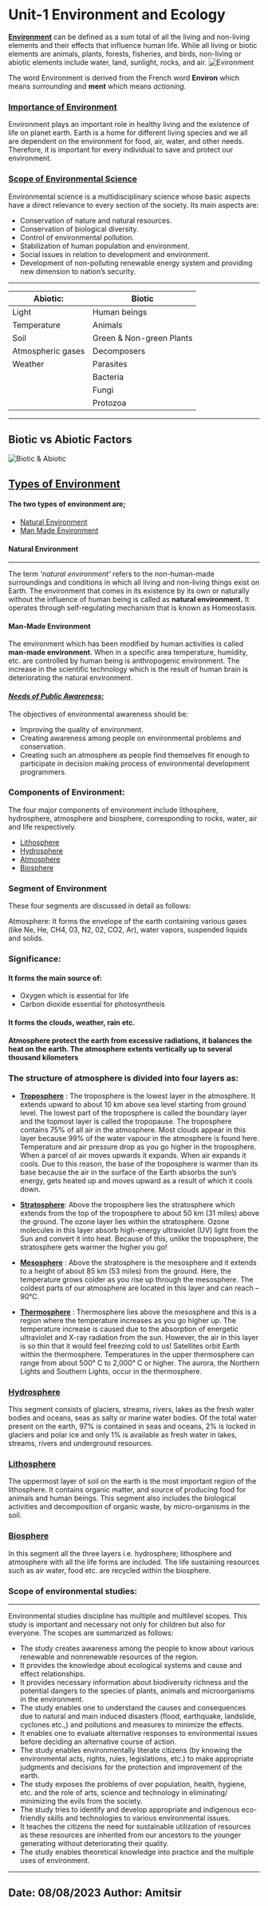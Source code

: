 # Unit-1 Environment and Ecology 
[**Environment**](https://github.com/princekunal101/academic-section/blob/main/Studies/Environment%20and%20Echology/UNIT%201/Environment.md) can be defined as a sum total of all the living and non-living elements and their effects that influence human life. While all living or biotic elements are animals, plants, forests, fisheries, and birds, non-living or abiotic elements include water, land, sunlight, rocks, and air. 
![Evironment](https://raw.githubusercontent.com/princekunal101/academic-section/main/Studies/Environment%20and%20Echology/figures/environment.jpg)

The word Environment is derived from the French word **Environ** which means *surrounding* and **ment** which means *actioning.* 

### [**Importance of Environment**](https://github.com/princekunal101/academic-section/blob/main/Studies/Environment%20and%20Echology/UNIT%201/importance_of_envnt.md)
 Environment plays an important role in healthy living and the existence of life on planet earth. Earth is a home for different living species and we all are dependent on the environment for food, air, water, and other needs. Therefore, it is important for every individual to save and protect our environment.
 ### [**Scope of Environmental Science**](https://github.com/princekunal101/academic-section/blob/main/Studies/Environment%20and%20Echology/UNIT%201/scope_of_envnt.md)
 Environmental science is a multidisciplinary science whose basic aspects have a direct relevance to every section of the society. Its main aspects are: 
- Conservation of nature and natural resources.  
- Conservation of biological diversity.  
- Control of environmental pollution.  
- Stabilization of human population and environment. 
- Social issues in relation to development and environment.  
- Development of non-polluting renewable energy system and providing new dimension to nation’s security. 
 
 ---
| **Abiotic**:             |  **Biotic**               |
| -------- | ----------|
 Light       | Human beings  
 Temperature  | Animals      
 Soil         | Green & Non-green Plants 
 Atmospheric gases  | Decomposers    
 Weather      | Parasites 
 | | Bacteria
 | | Fungi
 | | Protozoa 
 ---

**Biotic vs Abiotic Factors**
---
![Biotic & Abiotic](https://raw.githubusercontent.com/princekunal101/academic-section/main/Studies/Environment%20and%20Echology/figures/biotic_abiotic.jpg)


 [**Types of Environment**](https://github.com/princekunal101/academic-section/blob/main/Studies/Environment%20and%20Echology/UNIT%201/type_of_envnt.md)
 ---
 #### The two types of environment are; 
- [Natural Environment](https://github.com/princekunal101/academic-section/blob/main/Studies/Environment%20and%20Echology/UNIT%201/type_of_envnt.md)
- [Man Made Environment](https://github.com/princekunal101/academic-section/blob/main/Studies/Environment%20and%20Echology/UNIT%201/type_of_envnt.md)
#### Natural Environment
---
The term *'natural environment'* refers to the non-human-made surroundings and conditions in which all living and non-living things exist on Earth. The environment that comes in its existence by its own or naturally without the influence of human being is called as **natural environment.** It operates through self-regulating mechanism that is known as Homeostasis.

#### Man-Made Environment
The environment which has been modified by human activities is called **man-made environment**. When in a specific area temperature, humidity, etc. are controlled by human being is anthropogenic environment. The increase in the scientific technology which is the result of human brain is deteriorating the natural environment. 


 #### [*Needs of Public Awareness:*](https://github.com/princekunal101/academic-section/blob/main/Studies/Environment%20and%20Echology/UNIT%201/needs_of_pub_awrness.md)

 The objectives of environmental awareness should be: 

- Improving the quality of environment.  
- Creating awareness among people on environmental problems and conservation.  
- Creating such an atmosphere as people find themselves fit enough to participate in decision making process of environmental development programmers. 


 ### Components of Environment: 
The four major components of environment include lithosphere, hydrosphere, atmosphere and biosphere, corresponding to rocks, water, air and life respectively. 
- [Lithosphere](https://github.com/princekunal101/academic-section/blob/main/Studies/Environment%20and%20Echology/UNIT%201/lithosphare.md) 
- [Hydrosphere](https://github.com/princekunal101/academic-section/blob/main/Studies/Environment%20and%20Echology/UNIT%201/hydrosphare.md)  
- [Atmosphere](https://github.com/princekunal101/academic-section/blob/main/Studies/Environment%20and%20Echology/UNIT%201/atmosphare.md)  
- [Biosphere](https://github.com/princekunal101/academic-section/blob/main/Studies/Environment%20and%20Echology/UNIT%201/biosphare.md) 


### Segment of Environment
These four segments are discussed in detail as follows:  
 
Atmosphere: It forms the envelope of the earth containing various gases (like Ne, He, CH4, 03, N2, 02, CO2, Ar), water vapors, suspended liquids and solids. 
 
### Significance: 
####	It forms the main source of: 
- Oxygen which is essential for life 
- Carbon dioxide essential for photosynthesis 
####	It forms the clouds, weather, rain etc. 
#### Atmosphere protect the earth from excessive radiations, it balances the heat on the earth. The atmosphere extents vertically up to several thousand kilometers 
### The structure of atmosphere is divided into four layers as:  
- [**Troposphere**](https://github.com/princekunal101/academic-section/blob/main/Studies/Environment%20and%20Echology/UNIT%201/troposphere.md) :
The troposphere is the lowest layer in the atmosphere. It extends upward to about 10 km above sea level starting from ground level. The lowest part of the troposphere is called the boundary layer and the topmost layer is called the tropopause. The troposphere contains 75% of all air in the atmosphere. Most clouds appear in this layer because 99% of the water vapour in the atmosphere is found here. Temperature and air pressure drop as you go higher in the troposphere. When a parcel of air moves upwards it expands. When air expands it cools. Due to this reason, the base of the troposphere is warmer than its base because the air in the surface of the Earth absorbs the sun’s energy, gets heated up and moves upward as a result of which it cools down.

- [**Stratosphere**](https://github.com/princekunal101/academic-section/blob/main/Studies/Environment%20and%20Echology/UNIT%201/strotosphere.md): Above the troposphere lies the stratosphere which extends from the top of the troposphere to about 50 km (31 miles) above the ground. The ozone layer lies within the stratosphere. Ozone molecules in this layer absorb high-energy ultraviolet (UV) light from the Sun and convert it into heat. Because of this, unlike the troposphere, the stratosphere gets warmer the higher you go!  


- [**Mesosphere**](https://github.com/princekunal101/academic-section/blob/main/Studies/Environment%20and%20Echology/UNIT%201/mesosphere.md) : Above the stratosphere is the mesosphere and it extends to a height of about 85 km (53 miles) from the ground. Here, the temperature grows colder as you rise up through the mesosphere. The coldest parts of our atmosphere are located in this layer and can reach – 90°C. 
- [**Thermosphere**](https://github.com/princekunal101/academic-section/blob/main/Studies/Environment%20and%20Echology/UNIT%201/thermosphere.md) : Thermosphere lies above the mesosphere and this is a region where the temperature increases as you go higher up. The temperature increase is caused due to the absorption of energetic ultraviolet and X-ray radiation from the sun. However, the air in this layer is so thin that it would feel freezing cold to us! Satellites orbit Earth within the thermosphere. Temperatures in the upper thermosphere can range from about 500° C to 2,000° C or higher. The aurora, the Northern Lights and Southern Lights, occur in the thermosphere. 

### [**Hydrosphere**](https://github.com/princekunal101/academic-section/blob/main/Studies/Environment%20and%20Echology/UNIT%201/hydrosphare.md)
 This segment consists of glaciers, streams, rivers, lakes as the fresh water bodies and oceans, seas as salty or marine water bodies. Of the total water present on the earth, 97% is contained in seas and oceans, 2% is locked in glaciers and polar ice and only 1% is available as fresh water in lakes, streams, rivers and underground resources. 
### [**Lithosphere**](https://github.com/princekunal101/academic-section/blob/main/Studies/Environment%20and%20Echology/UNIT%201/lithosphare.md)
 The uppermost layer of soil on the earth is the most important region of the lithosphere. It contains organic matter, and source of producing food for animals and human beings. This segment also includes the biological activities and decomposition of organic waste, by micro-organisms in the soil.

### [**Biosphere**](https://github.com/princekunal101/academic-section/blob/main/Studies/Environment%20and%20Echology/UNIT%201/biosphare.md) 
In this segment all the three layers i.e. hydrosphere; lithosphere and atmosphere with all the life forms are included. The life sustaining resources such as air water, food etc. are recycled within the biosphere. 
 
### Scope of environmental studies:
---
  Environmental studies discipline has multiple and multilevel scopes. This study is important and necessary not only for children but also for everyone. The scopes are summarized as follows:  
- The study creates awareness among the people to know about various renewable and nonrenewable resources of the region.  
- It provides the knowledge about ecological systems and cause and effect relationships.  
- It provides necessary information about biodiversity richness and the potential dangers to the species of plants, animals and microorganisms in the environment.  
- The study enables one to understand the causes and consequences due to natural and main induced disasters (flood, earthquake, landslide, cyclones etc.,) and pollutions and measures to minimize the effects.  
- It enables one to evaluate alternative responses to environmental issues before deciding an alternative course of action.  
- The study enables environmentally literate citizens (by knowing the environmental acts, rights, rules, legislations, etc.) 
to make appropriate judgments and decisions for the protection and improvement of the earth.  
- The study exposes the problems of over population, health, hygiene, etc. and the role of arts, science and technology in eliminating/ minimizing the evils from the society.  
- The study tries to identify and develop appropriate and indigenous eco-friendly skills and technologies to various environmental issues.  
- It teaches the citizens the need for sustainable utilization of resources as these resources are inherited from our ancestors to the younger generating without deteriorating their quality.  
- The study enables theoretical knowledge into practice and the multiple uses of environment. 
 
 ---
 Date: 08/08/2023
 Author: Amitsir
---
